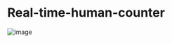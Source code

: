 # Real-time-human-counter

![image](https://github.com/rajsecrets/Real-time-human-counter/assets/131753845/74f39d28-8b57-438a-88ad-c3c8c07a06d6)

